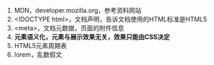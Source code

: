 1.  MDN，developer.mozilla.org，参考资料网站
2. &lt;!DOCTYPE html&gt;，文档声明，告诉文档使用的HTML标准是HTML5
3. &lt;meta&gt;，文档元数据，页面的附件信息
4. **元素语义化，元素与展示效果无关，效果只能由CSS决定**
5. HTML5元素周期表
6. lorem，乱数假文